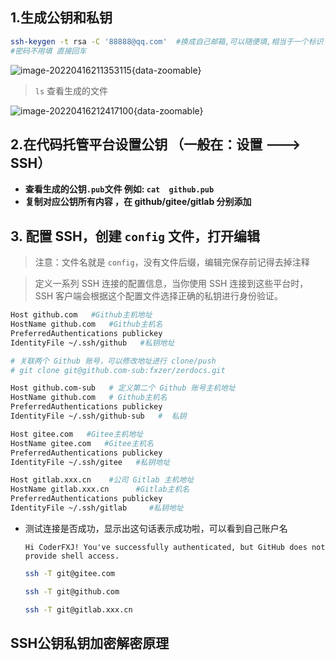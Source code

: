 ## 1.生成公钥和私钥

```bash
ssh-keygen -t rsa -C '88888@qq.com'  #换成自己邮箱,可以随便填,相当于一个标识
#密码不用填 直接回车
```

![image-20220416211353115](https://zerdocs.oss-cn-shanghai.aliyuncs.com/interview/48.png){data-zoomable}

> `ls` 查看生成的文件

![image-20220416212417100](https://zerdocs.oss-cn-shanghai.aliyuncs.com/interview/lssh.png){data-zoomable}

## 2.在代码托管平台设置公钥 （一般在：设置 ---> SSH）

- **查看生成的公钥`.pub`文件 例如: `cat  github.pub`**
- **复制对应公钥所有内容 ，在 github/gitee/gitlab 分别添加**

## 3. 配置 SSH，创建 `config` 文件，打开编辑

> 注意：文件名就是 `config`，没有文件后缀，编辑完保存前记得去掉注释

> 定义一系列 SSH 连接的配置信息，当你使用 SSH 连接到这些平台时，SSH 客户端会根据这个配置文件选择正确的私钥进行身份验证。

```bash
Host github.com   #Github主机地址
HostName github.com   #Github主机名
PreferredAuthentications publickey
IdentityFile ~/.ssh/github   #私钥地址

# 关联两个 Github 账号，可以修改地址进行 clone/push
# git clone git@github.com-sub:fxzer/zerdocs.git

Host github.com-sub   # 定义第二个 Github 账号主机地址
HostName github.com   # Github主机名
PreferredAuthentications publickey
IdentityFile ~/.ssh/github-sub   #  私钥

Host gitee.com   #Gitee主机地址
HostName gitee.com   #Gitee主机名
PreferredAuthentications publickey
IdentityFile ~/.ssh/gitee   #私钥地址

Host gitlab.xxx.cn    #公司 Gitlab 主机地址
HostName gitlab.xxx.cn      #Gitlab主机名
PreferredAuthentications publickey
IdentityFile ~/.ssh/gitlab     #私钥地址
```

- 测试连接是否成功，显示出这句话表示成功啦，可以看到自己账户名

  `Hi CoderFXJ! You've successfully authenticated, but GitHub does not provide shell access.`

  ```bash
  ssh -T git@gitee.com

  ssh -T git@github.com

  ssh -T git@gitlab.xxx.cn
  ```

## SSH公钥私钥加密解密原理
